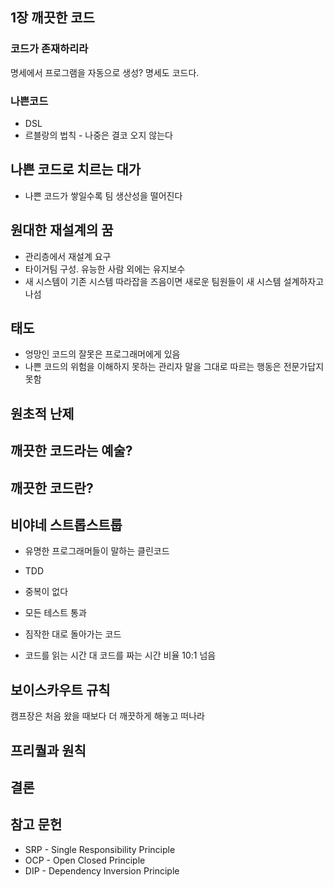 ## 1장 깨끗한 코드
### 코드가 존재하리라
명세에서 프로그램을 자동으로 생성? 명세도 코드다.

### 나쁜코드
* DSL
* 르블랑의 법칙 - 나중은 결코 오지 않는다

## 나쁜 코드로 치르는 대가
* 나쁜 코드가 쌓일수록 팀 생산성을 떨어진다

## 원대한 재설계의 꿈
* 관리층에서 재설계 요구
* 타이거팀 구성. 유능한 사람 외에는 유지보수
* 새 시스템이 기존 시스템 따라잡을 즈음이면 새로운 팀원들이 새 시스템 설계하자고 나섬

## 태도
* 엉망인 코드의 잘못은 프로그래머에게 있음
* 나쁜 코드의 위험을 이해하지 못하는 관리자 말을 그대로 따르는 행동은 전문가답지 못함

## 원초적 난제

## 깨끗한 코드라는 예술?

## 깨끗한 코드란?

## 비야네 스트롭스트룹
* 유명한 프로그래머들이 말하는 클린코드

* TDD
* 중복이 없다
* 모든 테스트 통과
* 짐작한 대로 돌아가는 코드
* 코드를 읽는 시간 대 코드를 짜는 시간 비율 10:1 넘음

## 보이스카우트 규칙
캠프장은 처음 왔을 때보다 더 깨끗하게 해놓고 떠나라


## 프리퀄과 원칙

## 결론

## 참고 문헌


* SRP - Single Responsibility Principle
* OCP - Open Closed Principle
* DIP - Dependency Inversion Principle
